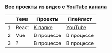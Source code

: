 ### Все проекты из видео с [YouTube канала](https://www.youtube.com/channel/UCO8KyfLYPUU5NbfvOktKAQg)

|   | Тема                |                  Проекты                         | Плейлист                                   |
|---|---------------------|----------------------------------------------|-----------------------------------------|
| 1 | React               | [К папке](./React/) | [YouTube](https://www.youtube.com/playlist?list=PLfRfPcVbCCjOI2h7erUp9TMTNCK9XvrJI) |
| 2 | Vue  | В процессе                                   | В процессе                              |
| 3 | ? | В процессе                                   | В процессе                              |"# videos" 

